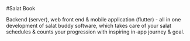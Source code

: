 #Salat Book

Backend (server), web front end & mobile application (flutter) - all in one development of salat buddy software, which takes care of your salat schedules & counts your progression with inspiring in-app journey & goal.
